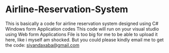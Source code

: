 # Airline-Reservation-System
This is basically a code for airline reservation system designed using C# Windows form Application codes
This code will run on your visual studio using Web form Applications
File is too big for me to be able to upload it here, like i myself am shocked. But you could please kindly email me to get the code: siyandaxaba@gmail.com
